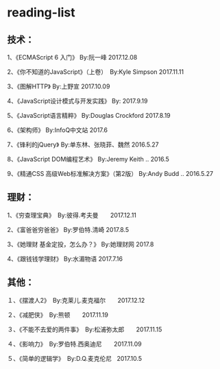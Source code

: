 # reading-list

## 技术：

1、《ECMAScript 6 入门》 By:阮一峰  2017.12.08

2、《你不知道的JavaScript》（上卷）　By:Kyle Simpson  2017.11.11

3、《图解HTTP》 By:上野宣  2017.10.09

4、《JavaScript设计模式与开发实践》 By:  2017.9.19

5、《JavaScript语言精粹》 By:Douglas Crockford  2017.8.19

6、《架构师》 By:InfoQ中文站  2017.6

7、《锋利的jQuery》 By:单东林、张晓菲、魏然   2016.5.27

8、《JavaScript DOM编程艺术》 By:Jeremy Keith ..   2016.5

9、《精通CSS 高级Web标准解决方案》（第2版） By:Andy Budd ..  2016.5.27


## 理财：

1、《穷查理宝典》　By:彼得.考夫曼　　2017.12.11

2、《富爸爸穷爸爸》 By:罗伯特.清崎   2017.8.5

3、《她理财 基金定投，怎么办？》 By:她理财网   2017.8

4、《跟钱钱学理财》 By:水湄物语   2017.7.16


## 其他：

１、《摆渡人2》　By:克莱儿.麦克福尔　　2017.12.12

２、《减肥侠》　By:熊顿　　2017.11.19

３、《不能不去爱的两件事》　By:松浦弥太郎　　2017.11.15

４、《影响力》　By:罗伯特.西奥迪尼　　2017.11.09

５、《简单的逻辑学》　By:D.Q.麦克伦尼   2017.10.5


